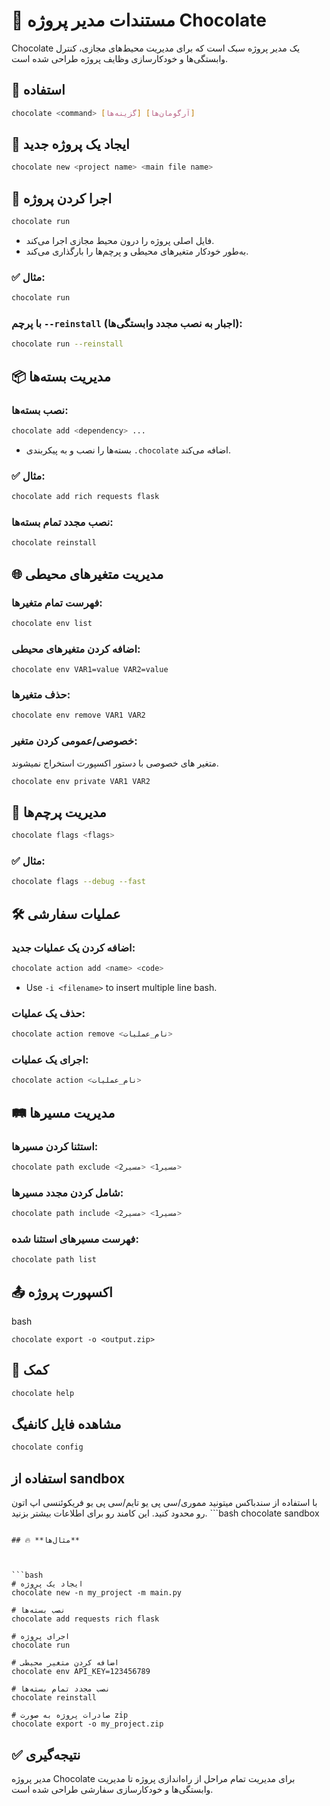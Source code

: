 # 🍫 مستندات مدیر پروژه Chocolate

Chocolate یک مدیر پروژه سبک است که برای مدیریت محیط‌های مجازی، کنترل وابستگی‌ها و خودکارسازی وظایف پروژه طراحی شده است.

## 🎯 **استفاده**



```bash
chocolate <command> [گزینه‌ها] [آرگومان‌ها]
```

## 📂 **ایجاد یک پروژه جدید**



```bash
chocolate new <project name> <main file name>
```

## 🚀 **اجرا کردن پروژه**



```bash
chocolate run
```

- فایل اصلی پروژه را درون محیط مجازی اجرا می‌کند.
- به‌طور خودکار متغیرهای محیطی و پرچم‌ها را بارگذاری می‌کند.

### ✅ مثال:



```bash
chocolate run
```

### با پرچم `--reinstall` (اجبار به نصب مجدد وابستگی‌ها):



```bash
chocolate run --reinstall
```

## 📦 **مدیریت بسته‌ها**

### نصب بسته‌ها:



```bash
chocolate add <dependency> ...
```

- بسته‌ها را نصب و به پیکربندی `.chocolate` اضافه می‌کند.

### ✅ مثال:



```bash
chocolate add rich requests flask
```

### نصب مجدد تمام بسته‌ها:



```bash
chocolate reinstall
```

## 🌐 **مدیریت متغیرهای محیطی**

### فهرست تمام متغیرها:



```bash
chocolate env list
```

### اضافه کردن متغیرهای محیطی:



```
chocolate env VAR1=value VAR2=value
```

### حذف متغیرها:



```bash
chocolate env remove VAR1 VAR2
```

### خصوصی/عمومی کردن متغیر:
متغیر های خصوصی با دستور اکسپورت استخراج نمیشوند.


```bash
chocolate env private VAR1 VAR2
```

## 🏁 **مدیریت پرچم‌ها**



```bash
chocolate flags <flags>
```

### ✅ مثال:



```bash
chocolate flags --debug --fast
```

## 🛠️ **عملیات سفارشی**

### اضافه کردن یک عملیات جدید:


```bash
chocolate action add <name> <code>
```

- Use `-i <filename>` to insert multiple line bash.

### حذف یک عملیات:



```bash
chocolate action remove <نام_عملیات>
```

### اجرای یک عملیات:



```bash
chocolate action <نام_عملیات>
```

## 🛤️ **مدیریت مسیرها**

### استثنا کردن مسیرها:



```bash
chocolate path exclude <مسیر1> <مسیر2>
```

### شامل کردن مجدد مسیرها:



```bash
chocolate path include <مسیر1> <مسیر2>
```

### فهرست مسیرهای استثنا شده:



```bash
chocolate path list
```

## 📤 **اکسپورت پروژه**

bash

```
chocolate export -o <output.zip>
```

## 📝 **کمک**



```bash
chocolate help
```


## مشاهده فایل کانفیگ
```bash
chocolate config
```

## استفاده از sandbox
با استفاده از سندباکس میتونید مموری/سی پی یو تایم/سی پی یو فریکوئنسی اپ اتون رو محدود کنید.
این کامند رو برای اطلاعات بیشتر بزنید.
‍‍```bash
chocolate sandbox 
```

## 🔥 **مثال‌ها**



```bash
# ایجاد یک پروژه
chocolate new -n my_project -m main.py

# نصب بسته‌ها
chocolate add requests rich flask

# اجرای پروژه
chocolate run

# اضافه کردن متغیر محیطی
chocolate env API_KEY=123456789

# نصب مجدد تمام بسته‌ها
chocolate reinstall

# صادرات پروژه به صورت zip
chocolate export -o my_project.zip
```



## ✅ **نتیجه‌گیری**

مدیر پروژه Chocolate برای مدیریت تمام مراحل از راه‌اندازی پروژه تا مدیریت وابستگی‌ها و خودکارسازی سفارشی طراحی شده است.